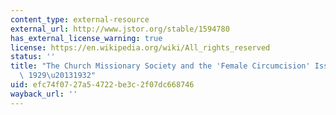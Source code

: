```yaml
---
content_type: external-resource
external_url: http://www.jstor.org/stable/1594780
has_external_license_warning: true
license: https://en.wikipedia.org/wiki/All_rights_reserved
status: ''
title: "The Church Missionary Society and the 'Female Circumcision' Issue in Kenya\
  \ 1929\u20131932"
uid: efc74f07-27a5-4722-be3c-2f07dc668746
wayback_url: ''
---
```

